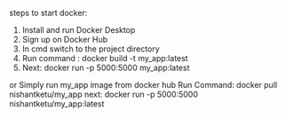steps to start docker:
1. Install and run Docker Desktop
2. Sign up on Docker Hub
3. In cmd switch to the project directory
4. Run command : docker build -t my_app:latest
5. Next: docker run -p 5000:5000 my_app:latest

or Simply run my_app image from docker hub
Run Command: docker pull nishantketu/my_app
next: docker run -p 5000:5000 nishantketu/my_app:latest

